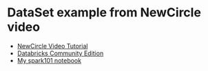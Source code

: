 # DataSet example from NewCircle video

- [NewCircle Video Tutorial](https://youtu.be/_1byVWTEK1s)
- [Databricks Community Edition](https://community.cloud.databricks.com/)
- [My spark101 notebook](https://community.cloud.databricks.com/?o=2052251428961985#notebook/3759001030556419)
